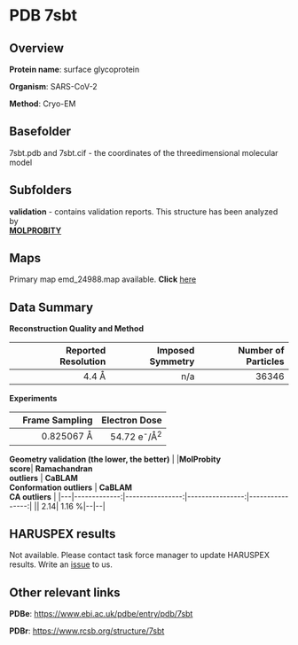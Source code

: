 # PDB 7sbt

## Overview

**Protein name**: surface glycoprotein

**Organism**: SARS-CoV-2

**Method**: Cryo-EM



## Basefolder

7sbt.pdb and 7sbt.cif - the coordinates of the threedimensional molecular model

## Subfolders





**validation** - contains validation reports. This structure has been analyzed by <br>  [**MOLPROBITY**](https://github.com/thorn-lab/coronavirus_structural_task_force/tree/master/pdb/surface_glycoprotein/SARS-CoV-2/7sbt/validation/molprobity)    



## Maps

Primary map emd_24988.map available. **Click** [here](http://ftp.wwpdb.org/pub/emdb/structures/EMD-24988/map/) 

## Data Summary
**Reconstruction Quality and Method**

|   | Reported Resolution | Imposed Symmetry | Number of Particles |
|---|-------------:|----------------:|--------------:|
|   |4.4 Å|n/a|36346|

**Experiments**

|   | Frame Sampling | Electron Dose |
|---|-------------:|----------------:|
|   |0.825067 Å|54.72 e<sup>-</sup>/Å<sup>2</sup>|

**Geometry validation (the lower, the better)**
|   |**MolProbity<br>score**| **Ramachandran<br>outliers** | **CaBLAM<br>Conformation outliers** | **CaBLAM<br>CA outliers** |
|---|-------------:|----------------:|----------------:|----------------:|
||  2.14|  1.16 %|--|--|

## HARUSPEX results

Not available. Please contact task force manager to update HARUSPEX results. Write an [issue](https://github.com/thorn-lab/coronavirus_structural_task_force/issues) to us.

## Other relevant links 
**PDBe**:  https://www.ebi.ac.uk/pdbe/entry/pdb/7sbt
 
**PDBr**: https://www.rcsb.org/structure/7sbt 
